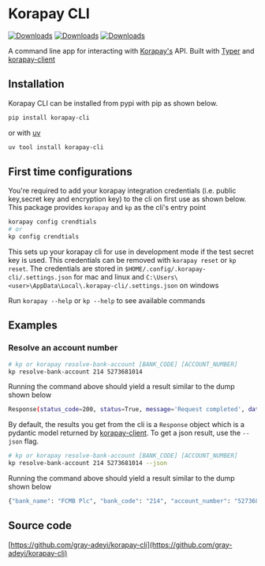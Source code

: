 # Korapay CLI

[![Downloads](https://static.pepy.tech/badge/korapay-cli)](https://pepy.tech/project/korapay-cli)
[![Downloads](https://static.pepy.tech/badge/korapay-cli/month)](https://pepy.tech/project/korapay-cli)
[![Downloads](https://static.pepy.tech/badge/korapay-cli/week)](https://pepy.tech/project/korapay-cli)

A command line app for interacting with [Korapay's](https://www.korahq.com/) API. Built with
[Typer](https://typer.tiangolo.com/) and [korapay-client](https://gray-adeyi.github.io/korapay_client/v0.1/)

## Installation

Korapay CLI can be installed from pypi with pip as shown below.

```bash
pip install korapay-cli
```
or with [uv](https://docs.astral.sh/uv/)
```bash
uv tool install korapay-cli
```

## First time configurations

You're required to add your korapay integration credentials (i.e. public key,secret key and encryption key) to the cli 
on first use as shown below.  This package provides `korapay` and `kp` as the cli's entry point

```bash
korapay config crendtials
# or
kp config crendtials
```

This sets up your korapay cli for use in development mode if the test secret key is used. This credentials can be
removed with `korapay reset` or `kp reset`. The credentials are stored in `$HOME/.config/.korapay-cli/.settings.json`
for mac and linux and `C:\Users\<user>\AppData\Local\.korapay-cli/.settings.json` on windows

Run `korapay --help` or `kp --help` to see available commands

## Examples

### Resolve an account number

```bash
# kp or korapay resolve-bank-account [BANK_CODE] [ACCOUNT_NUMBER]
kp resolve-bank-account 214 5273681014
```

Running the command above should yield a result similar to the dump shown below

```bash
Response(status_code=200, status=True, message='Request completed', data={'bank_name': 'FCMB Plc', 'bank_code': '214', 'account_number': '5273681014', 'account_name': 'ADEYI GBENGA MICHAEL'})
```

By default, the results you get from the cli is a `Response` object which is a pydantic model returned
by [korapay-client](https://gray-adeyi.github.io/korapay-client/). To get a json result, use the `--json`
flag.

```bash
# kp or korapay resolve-bank-account [BANK_CODE] [ACCOUNT_NUMBER]
kp resolve-bank-account 214 5273681014 --json
```

Running the command above should yield a result similar to the dump shown below

```bash
{"bank_name": "FCMB Plc", "bank_code": "214", "account_number": "5273681014", "account_name": "ADEYI GBENGA MICHAEL"}
```

## Source code

[https://github.com/gray-adeyi/korapay-cli](https://github.com/gray-adeyi/korapay-cli)
